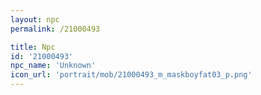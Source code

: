 ```yaml
---
layout: npc
permalink: /21000493

title: Npc
id: '21000493'
npc_name: 'Unknown'
icon_url: 'portrait/mob/21000493_m_maskboyfat03_p.png'
---
```

